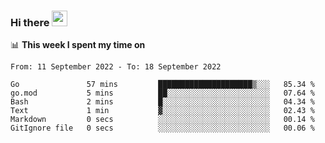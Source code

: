 ### Hi there <a href="https://www.gautamkrishnar.com/"><img src="https://media.giphy.com/media/hvRJCLFzcasrR4ia7z/giphy.gif" width="25px"></a>

📊 **This week I spent my time on**

<!--START_SECTION:waka-->

```text
From: 11 September 2022 - To: 18 September 2022

Go               57 mins         █████████████████████▒░░░   85.34 %
go.mod           5 mins          ██░░░░░░░░░░░░░░░░░░░░░░░   07.64 %
Bash             2 mins          █░░░░░░░░░░░░░░░░░░░░░░░░   04.34 %
Text             1 min           ▓░░░░░░░░░░░░░░░░░░░░░░░░   02.43 %
Markdown         0 secs          ░░░░░░░░░░░░░░░░░░░░░░░░░   00.14 %
GitIgnore file   0 secs          ░░░░░░░░░░░░░░░░░░░░░░░░░   00.06 %
```

<!--END_SECTION:waka-->

